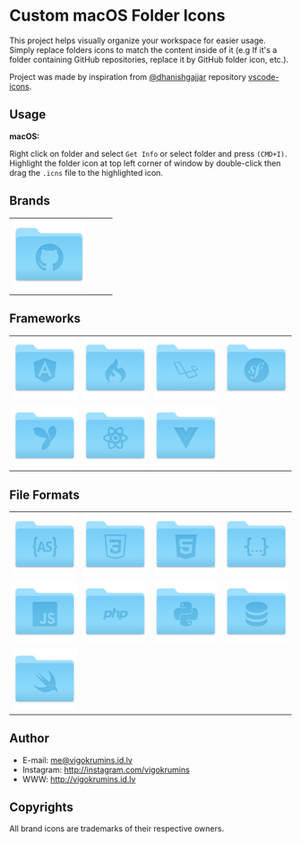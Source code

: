 Custom macOS Folder Icons
=========================================

This project helps visually organize your workspace for easier usage. Simply replace folders icons to match the content inside of it (e.g If it's a folder containing GitHub repositories, replace it by GitHub folder icon, etc.).

Project was made by inspiration from [@dhanishgajjar](https://github.com/dhanishgajjar) repository [vscode-icons](https://github.com/dhanishgajjar/vscode-icons).

## Usage

**macOS:**

Right click on folder and select `Get Info` or select folder and press `(CMD+I)`. Highlight the folder icon at top left corner of window by double-click then drag the `.icns` file to the highlighted icon.

## Brands
|||||
|---|---|---|---|
|<img src="./png/github.png" style="width: 128px;" alt="GitHub">|

## Frameworks
|||||
|---|---|---|---|
|<img src="./png/angular.png" style="width: 128px;" alt="Angular">|<img src="./png/codeigniter.png" style="width: 128px;" alt="CodeIgniter">|<img src="./png/laravel.png" style="width: 128px;" alt="Laravel">|<img src="./png/symfony.png" style="width: 128px;" alt="Symfony">|
|<img src="./png/yii2.png" style="width: 128px;" alt="Yii2">|<img src="./png/react.png" style="width: 128px;" alt="React">|<img src="./png/vue.png" style="width: 128px;" alt="Vue">


## File Formats
|||||
|---|---|---|---|
|<img src="./png/actionscript.png" style="width: 128px;" alt="ActionScript">|<img src="./png/css.png" style="width: 128px;" alt="CSS">|<img src="./png/html.png" style="width: 128px;" alt="HTML">|<img src="./png/json.png" style="width: 128px;" alt="JSON">|
|<img src="./png/javascript.png" style="width: 128px;" alt="JavaScript">|<img src="./png/php.png" style="width: 128px;" alt="PHP">|<img src="./png/python.png" style="width: 128px;" alt="Python">|<img src="./png/database.png" style="width: 128px;" alt="SQL">|
|<img src="./png/swift.png" style="width: 128px;" alt="Swift">|

<!-- ![Preview](./preview.png) -->

## Author
- E-mail: me@vigokrumins.id.lv
- Instagram: http://instagram.com/vigokrumins
- WWW: http://vigokrumins.id.lv

## Copyrights

All brand icons are trademarks of their respective owners.